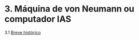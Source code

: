 # 3. Máquina de von Neumann ou computador IAS

3.1 [Breve histórico](https://pt.wikipedia.org/wiki/Computador_IAS)

